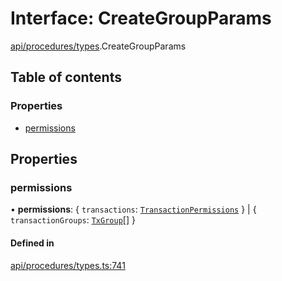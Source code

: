 # Interface: CreateGroupParams

[api/procedures/types](../wiki/api.procedures.types).CreateGroupParams

## Table of contents

### Properties

- [permissions](../wiki/api.procedures.types.CreateGroupParams#permissions)

## Properties

### permissions

• **permissions**: { `transactions`: [`TransactionPermissions`](../wiki/types.TransactionPermissions)  } \| { `transactionGroups`: [`TxGroup`](../wiki/types.TxGroup)[]  }

#### Defined in

[api/procedures/types.ts:741](https://github.com/PolymeshAssociation/polymesh-sdk/blob/91c2d2d8/src/api/procedures/types.ts#L741)

